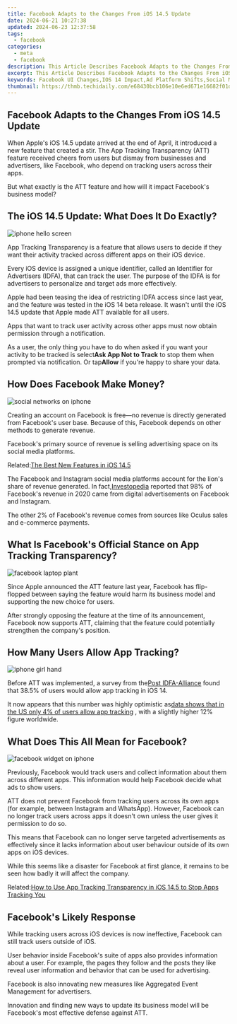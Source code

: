 ```yaml
---
title: Facebook Adapts to the Changes From iOS 14.5 Update
date: 2024-06-21 10:27:38
updated: 2024-06-23 12:37:58
tags:
  - facebook
categories:
  - meta
  - facebook
description: This Article Describes Facebook Adapts to the Changes From iOS 14.5 Update
excerpt: This Article Describes Facebook Adapts to the Changes From iOS 14.5 Update
keywords: Facebook UI Changes,IOS 14 Impact,Ad Platform Shifts,Social Media Updates,Ad Tracking iOS14,Facebook Privacy Update,User Interface Adaptation
thumbnail: https://thmb.techidaily.com/e68430bcb106e10e6ed671e16682f01d022f0799c626556c343ddc595fa9cde5.jpg
---
```


## Facebook Adapts to the Changes From iOS 14.5 Update

 When Apple's iOS 14.5 update arrived at the end of April, it introduced a new feature that created a stir. The App Tracking Transparency (ATT) feature received cheers from users but dismay from businesses and advertisers, like Facebook, who depend on tracking users across their apps.

 But what exactly is the ATT feature and how will it impact Facebook's business model?

## The iOS 14.5 Update: What Does It Do Exactly?

![iphone hello screen](https://static1.makeuseofimages.com/wordpress/wp-content/uploads/2021/06/iphone-hello.jpg)

 App Tracking Transparency is a feature that allows users to decide if they want their activity tracked across different apps on their iOS device.

 Every iOS device is assigned a unique identifier, called an Identifier for Advertisers (IDFA), that can track the user. The purpose of the IDFA is for advertisers to personalize and target ads more effectively.

 Apple had been teasing the idea of restricting IDFA access since last year, and the feature was tested in the iOS 14 beta release. It wasn't until the iOS 14.5 update that Apple made ATT available for all users.

 Apps that want to track user activity across other apps must now obtain permission through a notification.

 As a user, the only thing you have to do when asked if you want your activity to be tracked is select**Ask App Not to Track** to stop them when prompted via notification. Or tap**Allow** if you're happy to share your data.

## How Does Facebook Make Money?

![social networks on iphone](https://static1.makeuseofimages.com/wordpress/wp-content/uploads/2021/06/social-networks.jpg)

 Creating an account on Facebook is free—no revenue is directly generated from Facebook's user base. Because of this, Facebook depends on other methods to generate revenue.

 Facebook's primary source of revenue is selling advertising space on its social media platforms.

 Related:[The Best New Features in iOS 14.5](https://www.makeuseof.com/best-new-features-in-ios-14-5/)

 The Facebook and Instagram social media platforms account for the lion's share of revenue generated. In fact,[Investopedia](https://www.investopedia.com/ask/answers/120114/how-does-facebook-fb-make-money.asp) reported that 98% of Facebook's revenue in 2020 came from digital advertisements on Facebook and Instagram.

 The other 2% of Facebook's revenue comes from sources like Oculus sales and e-commerce payments.

## What Is Facebook's Official Stance on App Tracking Transparency?

![facebook laptop plant](https://static1.makeuseofimages.com/wordpress/wp-content/uploads/2021/06/facebook-laptop.jpg)

 Since Apple announced the ATT feature last year, Facebook has flip-flopped between saying the feature would harm its business model and supporting the new choice for users.

 After strongly opposing the feature at the time of its announcement, Facebook now supports ATT, claiming that the feature could potentially strengthen the company's position.

## How Many Users Allow App Tracking?

![iphone girl hand](https://static1.makeuseofimages.com/wordpress/wp-content/uploads/2021/06/iphone-hand.jpg)

 Before ATT was implemented, a survey from the[Post IDFA-Alliance](https://noidfanoproblem.com/app-marketers/almost-2-in-5-consumers-say-theyll-provide-idfa-access/) found that 38.5% of users would allow app tracking in iOS 14.

 It now appears that this number was highly optimistic as[data shows that in the US only 4% of users allow app tracking](https://www.makeuseof.com/iphone-users-opting-out-of-tracking/) , with a slightly higher 12% figure worldwide.

## What Does This All Mean for Facebook?

![facebook widget on iphone](https://static1.makeuseofimages.com/wordpress/wp-content/uploads/2021/06/iphone-facebook.jpg)

 Previously, Facebook would track users and collect information about them across different apps. This information would help Facebook decide what ads to show users.

 ATT does not prevent Facebook from tracking users across its own apps (for example, between Instagram and WhatsApp). However, Facebook can no longer track users across apps it doesn't own unless the user gives it permission to do so.

 This means that Facebook can no longer serve targeted advertisements as effectively since it lacks information about user behaviour outside of its own apps on iOS devices.

 While this seems like a disaster for Facebook at first glance, it remains to be seen how badly it will affect the company.

 Related:[How to Use App Tracking Transparency in iOS 14.5 to Stop Apps Tracking You](https://www.makeuseof.com/app-tracking-transparency-ios-14-5-iphone/)

## Facebook's Likely Response

 While tracking users across iOS devices is now ineffective, Facebook can still track users outside of iOS.

 User behavior inside Facebook's suite of apps also provides information about a user. For example, the pages they follow and the posts they like reveal user information and behavior that can be used for advertising.

 Facebook is also innovating new measures like Aggregated Event Management for advertisers.

 Innovation and finding new ways to update its business model will be Facebook's most effective defense against ATT.


<ins class="adsbygoogle"
     style="display:block"
     data-ad-format="autorelaxed"
     data-ad-client="ca-pub-7571918770474297"
     data-ad-slot="1223367746"></ins>



<ins class="adsbygoogle"
     style="display:block"
     data-ad-client="ca-pub-7571918770474297"
     data-ad-slot="8358498916"
     data-ad-format="auto"
     data-full-width-responsive="true"></ins>
